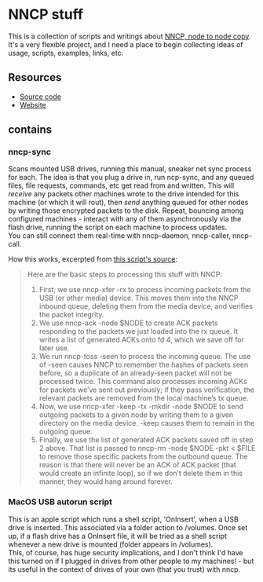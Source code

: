 # NNCP stuff
This is a collection of scripts and writings about [NNCP, node to node copy](https://nncp.mirrors.quux.org/).
It's a very flexible project, and I need a place to begin collecting ideas of usage, scripts, examples, links, etc.

## Resources
* [Source code](https://git.cypherpunks.ru/nncp.git) 
* [Website](http://www.nncpgo.org/)

## contains
### nncp-sync
Scans mounted USB drives, running this manual, sneaker net sync process for each. The idea is that you plug a drive in, run ncp-sync, and any queued files, file requests, commands, etc get read from and written. This will *receive* any packets other machines wrote to the drive intended for this machine (or which it will rout), then *send* anything queued for other nodes by writing those encrypted packets to the disk. Repeat, bouncing among configured machines - interact with any of them asynchronously via the flash drive, running the script on each machine to process updates.  
You can still connect them real-time with nncp-daemon, nncp-caller, nncp-call.  

How this works, excerpted from [this script's source](https://www.complete.org/dead-usb-drives-are-fine-building-a-reliable-sneakernet/):

>Here are the basic steps to processing this stuff with NNCP:
>1. First, we use nncp-xfer -rx to process incoming packets from the USB (or other media) device. This moves them into the NNCP inbound queue, deleting them from the media device, and verifies the packet integrity.
>2. We use nncp-ack -node $NODE to create ACK packets responding to the packets we just loaded into the rx queue. It writes a list of generated ACKs onto fd 4, which we save off for later use.
>3. We run nncp-toss -seen to process the incoming queue. The use of -seen causes NNCP to remember the hashes of packets seen before, so a duplicate of an already-seen packet will not be processed twice. This command also processes incoming ACKs for packets we’ve sent out previously; if they pass verification, the relevant packets are removed from the local machine’s tx queue.
>4. Now, we use nncp-xfer -keep -tx -mkdir -node $NODE to send outgoing packets to a given node by writing them to a given directory on the media device. -keep causes them to remain in the outgoing queue.
>5. Finally, we use the list of generated ACK packets saved off in step 2 above. That list is passed to nncp-rm -node $NODE -pkt < $FILE to remove those specific packets from the outbound queue. The reason is that there will never be an ACK of ACK packet (that would create an infinite loop), so if we don’t delete them in this manner, they would hang around forever.

### MacOS USB autorun script
This is an apple script which runs a shell script, 'OnInsert', when a USB drive is inserted. This associated via a folder action to /volumes.
Once set up, if a flash drive has a OnInsert file, it will be tried as a shell script whenever a new drive is mounted (folder appears in /volumes).  
This, of course, has huge security implications, and I don't think I'd have this turned on if I plugged in drives from other people to my machines! - but its useful in the context of drives of your own (that you trust) with nncp.

